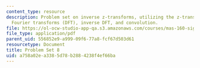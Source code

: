 ```yaml
---
content_type: resource
description: Problem set on inverse z-transforms, utilizing the z-transform, discrete
  Fourier transforms (DFT), inverse DFT, and convolution.
file: https://ol-ocw-studio-app-qa.s3.amazonaws.com/courses/mas-160-signals-systems-and-information-for-media-technology-fall-2007/a758a02ea3385d78b2884238f4ef66ba_ps8.pdf
file_type: application/pdf
parent_uid: 556852e9-a999-09f6-77a8-fcf67d503d61
resourcetype: Document
title: Problem Set 8
uid: a758a02e-a338-5d78-b288-4238f4ef66ba
---
```

